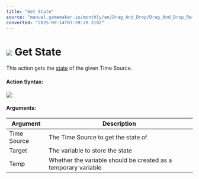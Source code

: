 ```yaml
---
title: "Get State"
source: "manual.gamemaker.io/monthly/en/Drag_And_Drop/Drag_And_Drop_Reference/Time_Sources/Get_State.htm"
converted: "2025-09-14T03:59:28.318Z"
---
```


# ![](../../../assets/Images/Scripting_Reference/Drag_And_Drop/Reference/Time_Sources/Action_Icons/Get_State.png) Get State

This action gets the [state](../../../GameMaker_Language/GML_Reference/Time_Sources/Time_Source_States.md) of the given Time Source.

#### Action Syntax:

![](../../../assets/Images/Scripting_Reference/Drag_And_Drop/Reference/Time_Sources/Action_Syntax/Get_State.png)

#### Arguments:

| Argument | Description |
| --- | --- |
| Time Source | The Time Source to get the state of |
| Target | The variable to store the state |
| Temp | Whether the variable should be created as a temporary variable |